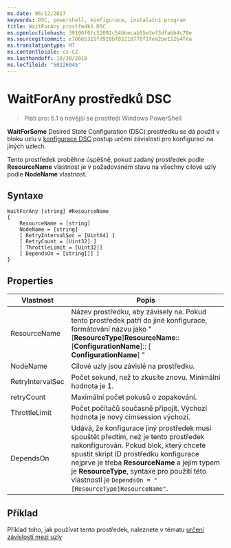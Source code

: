 ```yaml
---
ms.date: 06/12/2017
keywords: DSC, powershell, konfigurace, instalační program
title: WaitForAny prostředků DSC
ms.openlocfilehash: 39100f0fc52092c54bbecab55e3ef3dfabb4c70e
ms.sourcegitcommit: e76665315fd928bf85210778f1fea2be15264fea
ms.translationtype: MT
ms.contentlocale: cs-CZ
ms.lasthandoff: 10/30/2018
ms.locfileid: "50226045"
---
```

# <a name="dsc-waitforany-resource"></a>WaitForAny prostředků DSC

> Platí pro: 5.1 a novější se prostředí Windows PowerShell

**WaitForSome** Desired State Configuration (DSC) prostředku se dá použít v bloku uzlu v [konfigurace DSC](configurations.md) postup určení závislostí pro konfigurací na jiných uzlech.

Tento prostředek proběhne úspěšně, pokud zadaný prostředek podle **ResourceName** vlastnost je v požadovaném stavu na všechny cílové uzly podle **NodeName** vlastnost.


## <a name="syntax"></a>Syntaxe

```
WaitForAny [string] #ResourceName
{
    ResourceName = [string]
    NodeName = [string]
    [ RetryIntervalSec = [Uint64] ]
    [ RetryCount = [Uint32] ]
    [ ThrottleLimit = [Uint32]]
    [ DependsOn = [string[]] ]
}
```

## <a name="properties"></a>Properties

|  Vlastnost  |  Popis   |
|---|---|
| ResourceName| Název prostředku, aby závisely na. Pokud tento prostředek patří do jiné konfigurace, formátování názvu jako "[__ResourceType__]__ResourceName__:: [__ConfigurationName__]:: [ __ConfigurationName__] "|
| NodeName| Cílové uzly jsou závislé na prostředku.|
| RetryIntervalSec| Počet sekund, než to zkusíte znovu. Minimální hodnota je 1.|
| retryCount| Maximální počet pokusů o zopakování.|
| ThrottleLimit| Počet počítačů současně připojit. Výchozí hodnota je nový cimsession výchozí.|
| DependsOn | Udává, že konfigurace jiný prostředek musí spouštět předtím, než je tento prostředek nakonfigurován. Pokud blok, který chcete spustit skript ID prostředku konfigurace nejprve je třeba __ResourceName__ a jejím typem je __ResourceType__, syntaxe pro použití této vlastnosti je `DependsOn = "[ResourceType]ResourceName"`.|


## <a name="example"></a>Příklad

Příklad toho, jak používat tento prostředek, naleznete v tématu [určení závislostí mezi uzly](crossNodeDependencies.md)